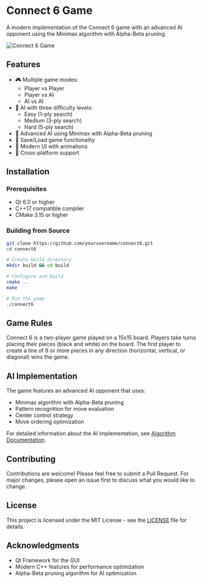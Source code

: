 # Connect 6 Game

A modern implementation of the Connect 6 game with an advanced AI opponent using the Minimax algorithm with Alpha-Beta pruning.

![Connect 6 Game](screenshots/gameplay.png)

## Features

- 🎮 Multiple game modes:
  - Player vs Player
  - Player vs AI
  - AI vs AI
- 🤖 AI with three difficulty levels:
  - Easy (1-ply search)
  - Medium (3-ply search)
  - Hard (5-ply search)
- 🎯 Advanced AI using Minimax with Alpha-Beta pruning
- 💾 Save/Load game functionality
- 🎨 Modern UI with animations
- 📱 Cross-platform support

## Installation

### Prerequisites
- Qt 6.0 or higher
- C++17 compatible compiler
- CMake 3.15 or higher

### Building from Source

```bash
git clone https://github.com/yourusername/connect6.git
cd connect6

# Create build directory
mkdir build && cd build

# Configure and build
cmake ..
make

# Run the game
./connect6
```

## Game Rules

Connect 6 is a two-player game played on a 15x15 board. Players take turns placing their pieces (black and white) on the board. The first player to create a line of 6 or more pieces in any direction (horizontal, vertical, or diagonal) wins the game.

## AI Implementation

The game features an advanced AI opponent that uses:
- Minimax algorithm with Alpha-Beta pruning
- Pattern recognition for move evaluation
- Center control strategy
- Move ordering optimization

For detailed information about the AI implementation, see [Algorithm Documentation](docs/ALGORITHM.md).

## Contributing

Contributions are welcome! Please feel free to submit a Pull Request. For major changes, please open an issue first to discuss what you would like to change.

## License

This project is licensed under the MIT License - see the [LICENSE](LICENSE) file for details.

## Acknowledgments

- Qt Framework for the GUI
- Modern C++ features for performance optimization
- Alpha-Beta pruning algorithm for AI optimization